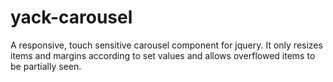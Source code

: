 yack-carousel
=============

A responsive, touch sensitive carousel component for jquery. It only resizes items and margins according to set values and allows overflowed items to be partially seen.
